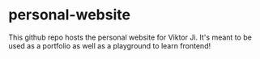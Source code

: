 # personal-website

This github repo hosts the personal website for Viktor Ji. It's meant to be used as a portfolio as well as a playground to learn frontend!
